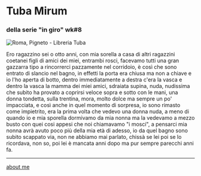 # Tuba Mirum
### della serie "in giro" wk#8

![](https://live.staticflickr.com/65535/52708659208_02216b175e_c.jpg
"Roma, Pigneto - Libreria Tuba")

Ero ragazzino sei o otto anni, con mia sorella a casa di altri ragazzini coetanei figli di amici dei miei, entrambi rosci, facevamo tutti una gran gazzarra tipo a rincorrerci pazzamente nel corridoio, è così che sono entrato di slancio nel bagno, in effetti la porta era chiusa ma non a chiave e io l'ho aperta di botto, dentro immediatamente a destra c'era la vasca e dentro la vasca la mamma dei miei amici, sdraiata supina, nuda, nudissima che subito ha provato a coprirsi veloce sopra e sotto con le mani, una donna tondetta, sulla trentina, mora, molto dolce ma sempre un po' impacciata, e così anche in quel momento di sorpresa, io sono rimasto come impietrito,  era la prima volta che vedevo una donna nuda, a meno di quando io e mia sporella dormivamo da mia nonna ma la vedevamo a mezzo busto con quei cosi appesi che noi chiamavamo "i mosci", a pensarci mia nonna avrà avuto poco più della mia età di adesso, io da quel bagno sono subito scappato via, non ne abbiamo mai parlato, chissà se lei poi se lo ricordava, non so, poi lei è mancata anni dopo ma pur sempre parecchi anni fa.

---
[about me](https://about.me/cacioman)
